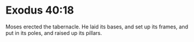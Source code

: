 # Exodus 40:18

Moses erected the tabernacle. He laid its bases, and set up its frames, and put in its poles, and raised up its pillars.
